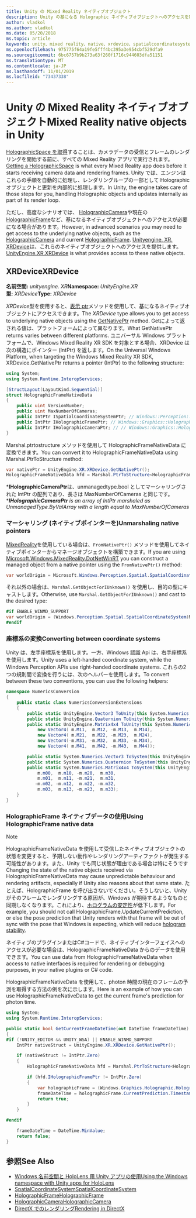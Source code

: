 ```yaml
---
title: Unity の Mixed Reality ネイティブオブジェクト
description: Unity の基になる Holographic ネイティブオブジェクトへのアクセスを取得します。
author: vladkol
ms.author: vladkol
ms.date: 05/20/2018
ms.topic: article
keywords: unity、mixed reality、native、xrdevice、spatialcoordinatesystem、holographicframe、holographiccamera、ispatialcoordinatesystem、iholographicframe、iholographiccamera、get ptr
ms.openlocfilehash: 975775f64a19fe5fff4bc395a3e954cbf529dfa9
ms.sourcegitcommit: 6bc6757b9b273a63f260f1716c944603dfa51151
ms.translationtype: MT
ms.contentlocale: ja-JP
ms.lasthandoff: 11/01/2019
ms.locfileid: "73437338"
---
```

# <a name="mixed-reality-native-objects-in-unity"></a><span data-ttu-id="363fa-104">Unity の Mixed Reality ネイティブオブジェクト</span><span class="sxs-lookup"><span data-stu-id="363fa-104">Mixed Reality native objects in Unity</span></span>

<span data-ttu-id="363fa-105">[HolographicSpace を取得](getting-a-holographicspace.md)することは、カメラデータの受信とフレームのレンダリングを開始する前に、すべての Mixed Reality アプリで実行されます。</span><span class="sxs-lookup"><span data-stu-id="363fa-105">[Getting a HolographicSpace](getting-a-holographicspace.md) is what every Mixed Reality app does before it starts receiving camera data and rendering frames.</span></span> <span data-ttu-id="363fa-106">Unity では、エンジンはこれらの手順を自動的に処理し、レンダリングループの一部として Holographic オブジェクトと更新を内部的に処理します。</span><span class="sxs-lookup"><span data-stu-id="363fa-106">In Unity, the engine takes care of those steps for you, handling Holographic objects and updates internally as part of its render loop.</span></span>

<span data-ttu-id="363fa-107">ただし、高度なシナリオでは、 <a href="https://docs.microsoft.com/uwp/api/windows.graphics.holographic.holographiccamera" target="_blank">HolographicCamera</a>や現在の<a href="https://docs.microsoft.com/uwp/api/windows.graphics.holographic.holographicframe" target="_blank">HolographicFrame</a>など、基になるネイティブオブジェクトへのアクセスが必要になる場合があります。</span><span class="sxs-lookup"><span data-stu-id="363fa-107">However, in advanced scenarios you may need to get access to the underlying native objects, such as the <a href="https://docs.microsoft.com/uwp/api/windows.graphics.holographic.holographiccamera" target="_blank">HolographicCamera</a> and current <a href="https://docs.microsoft.com/uwp/api/windows.graphics.holographic.holographicframe" target="_blank">HolographicFrame</a>.</span></span> <span data-ttu-id="363fa-108"><a href="https://docs.unity3d.com/ScriptReference/XR.XRDevice.html" target="_blank">Unityengine. XR. XRDevice</a>は、これらのネイティブオブジェクトへのアクセスを提供します。</span><span class="sxs-lookup"><span data-stu-id="363fa-108"><a href="https://docs.unity3d.com/ScriptReference/XR.XRDevice.html" target="_blank">UnityEngine.XR.XRDevice</a> is what provides access to these native objects.</span></span>

## <a name="xrdevice"></a><span data-ttu-id="363fa-109">XRDevice</span><span class="sxs-lookup"><span data-stu-id="363fa-109">XRDevice</span></span> 

<span data-ttu-id="363fa-110">**名前空間:** *unityengine. XR*</span><span class="sxs-lookup"><span data-stu-id="363fa-110">**Namespace:** *UnityEngine.XR*</span></span><br>
<span data-ttu-id="363fa-111">**型:** *XRDevice*</span><span class="sxs-lookup"><span data-stu-id="363fa-111">**Type:** *XRDevice*</span></span>

<span data-ttu-id="363fa-112">*XRDevice*型を使用すると、<a href="https://docs.unity3d.com/ScriptReference/XR.XRDevice.GetNativePtr.html" target="_blank">表示 ptr</a>メソッドを使用して、基になるネイティブオブジェクトにアクセスできます。</span><span class="sxs-lookup"><span data-stu-id="363fa-112">The *XRDevice* type allows you to get access to underlying native objects using the <a href="https://docs.unity3d.com/ScriptReference/XR.XRDevice.GetNativePtr.html" target="_blank">GetNativePtr</a> method.</span></span> <span data-ttu-id="363fa-113">Getによって返される値は、プラットフォームによって異なります。</span><span class="sxs-lookup"><span data-stu-id="363fa-113">What GetNativePtr returns varies between different platforms.</span></span> <span data-ttu-id="363fa-114">ユニバーサル Windows プラットフォームで、Windows Mixed Reality XR SDK を対象とする場合、XRDevice は次の構造にポインター (IntPtr) を返します。</span><span class="sxs-lookup"><span data-stu-id="363fa-114">On the Universal Windows Platform, when targeting the Windows Mixed Reality XR SDK, XRDevice.GetNativePtr returns a pointer (IntPtr) to the following structure:</span></span> 

```cs
using System;
using System.Runtime.InteropServices;

[StructLayout(LayoutKind.Sequential)]
struct HolographicFrameNativeData
{
    public uint VersionNumber;
    public uint MaxNumberOfCameras;
    public IntPtr ISpatialCoordinateSystemPtr; // Windows::Perception::Spatial::ISpatialCoordinateSystem
    public IntPtr IHolographicFramePtr; // Windows::Graphics::Holographic::IHolographicFrame 
    public IntPtr IHolographicCameraPtr; // // Windows::Graphics::Holographic::IHolographicCamera
}
```
<span data-ttu-id="363fa-115">Marshal.ptrtostructure メソッドを使用して HolographicFrameNativeData に変換できます。</span><span class="sxs-lookup"><span data-stu-id="363fa-115">You can convert it to HolographicFrameNativeData using Marshal.PtrToStructure method:</span></span>
```cs
var nativePtr = UnityEngine.XR.XRDevice.GetNativePtr();
HolographicFrameNativeData hfd = Marshal.PtrToStructure<HolographicFrameNativeData>(nativePtr);
```
<span data-ttu-id="363fa-116">\***IHolographicCameraPtr**は、unmanagedtype.bool としてマーシャリングされた IntPtr の配列であり、長さは MaxNumberOfCameras と同じです。\*</span><span class="sxs-lookup"><span data-stu-id="363fa-116">***IHolographicCameraPtr** is an array of IntPtr marshaled as UnmanagedType.ByValArray with a length equal to MaxNumberOfCameras*</span></span> 

### <a name="unmarshaling-native-pointers"></a><span data-ttu-id="363fa-117">マーシャリング (ネイティブポインターを)</span><span class="sxs-lookup"><span data-stu-id="363fa-117">Unmarshaling native pointers</span></span>

<span data-ttu-id="363fa-118">[MixedReality](https://www.nuget.org/packages/Microsoft.Windows.MixedReality.DotNetWinRT)を使用している場合は、`FromNativePtr()` メソッドを使用してネイティブポインターからマネージオブジェクトを構築できます。</span><span class="sxs-lookup"><span data-stu-id="363fa-118">If you are using [Microsoft.Windows.MixedReality.DotNetWinRT](https://www.nuget.org/packages/Microsoft.Windows.MixedReality.DotNetWinRT) you can construct a managed object from a native pointer using the `FromNativePtr()` method:</span></span>

```cs
var worldOrigin = Microsoft.Windows.Perception.Spatial.SpatialCoordinateSystem.FromNativePtr(hfd.ISpatialCoordinateSystemPtr);
```

<span data-ttu-id="363fa-119">それ以外の場合は、`Marshal.GetObjectForIUnknown()` を使用し、目的の型にキャストします。</span><span class="sxs-lookup"><span data-stu-id="363fa-119">Otherwise, use `Marshal.GetObjectForIUnknown()` and cast to the desired type:</span></span>

```cs
#if ENABLE_WINMD_SUPPORT
var worldOrigin = (Windows.Perception.Spatial.SpatialCoordinateSystem)Marshal.GetObjectForIUnknown(hfd.ISpatialCoordinateSystemPtr);
#endif
```

### <a name="converting-between-coordinate-systems"></a><span data-ttu-id="363fa-120">座標系の変換</span><span class="sxs-lookup"><span data-stu-id="363fa-120">Converting between coordinate systems</span></span>

<span data-ttu-id="363fa-121">Unity は、左手座標系を使用します。一方、Windows 認識 Api は、右手座標系を使用します。</span><span class="sxs-lookup"><span data-stu-id="363fa-121">Unity uses a left-handed coordinate system, while the Windows Perception APIs use right-handed coordinate systems.</span></span> <span data-ttu-id="363fa-122">これらの2つの規則間で変換を行うには、次のヘルパーを使用します。</span><span class="sxs-lookup"><span data-stu-id="363fa-122">To convert between these two conventions, you can use the following helpers:</span></span>

```cs
namespace NumericsConversion
{
    public static class NumericsConversionExtensions
    {
        public static UnityEngine.Vector3 ToUnity(this System.Numerics.Vector3 v) => new UnityEngine.Vector3(v.X, v.Y, -v.Z);
        public static UnityEngine.Quaternion ToUnity(this System.Numerics.Quaternion q) => new UnityEngine.Quaternion(-q.X, -q.Y, q.Z, q.W);
        public static UnityEngine.Matrix4x4 ToUnity(this System.Numerics.Matrix4x4 m) => new UnityEngine.Matrix4x4(
            new Vector4( m.M11,  m.M12, -m.M13,  m.M14),
            new Vector4( m.M21,  m.M22, -m.M23,  m.M24),
            new Vector4(-m.M31, -m.M32,  m.M33, -m.M34),
            new Vector4( m.M41,  m.M42, -m.M43,  m.M44));

        public static System.Numerics.Vector3 ToSystem(this UnityEngine.Vector3 v) => new System.Numerics.Vector3(v.x, v.y, -v.z);
        public static System.Numerics.Quaternion ToSystem(this UnityEngine.Quaternion q) => new System.Numerics.Quaternion(-q.x, -q.y, q.z, q.w);
        public static System.Numerics.Matrix4x4 ToSystem(this UnityEngine.Matrix4x4 m) => new System.Numerics.Matrix4x4(
            m.m00,  m.m10, -m.m20,  m.m30,
            m.m01,  m.m11, -m.m21,  m.m31,
           -m.m02, -m.m12,  m.m22, -m.m32,
            m.m03,  m.m13, -m.m23,  m.m33);
    }
}
```

### <a name="using-holographicframe-native-data"></a><span data-ttu-id="363fa-123">HolographicFrame ネイティブデータの使用</span><span class="sxs-lookup"><span data-stu-id="363fa-123">Using HolographicFrame native data</span></span>

> [!NOTE]
> <span data-ttu-id="363fa-124">HolographicFrameNativeData を使用して受信したネイティブオブジェクトの状態を変更すると、予期しない動作やレンダリングアーティファクトが発生する可能性があります。また、Unity でも同じ状態が理由である場合は特にそうです</span><span class="sxs-lookup"><span data-stu-id="363fa-124">Changing the state of the native objects received via HolographicFrameNativeData may cause unpredictable behaviour and rendering artifacts, especially if Unity also reasons about that same state.</span></span>  <span data-ttu-id="363fa-125">たとえば、HolographicFrame を呼び出さないでください。そうしないと、Unity がそのフレームでレンダリングする原因が、Windows が期待するようなものと同期しなくなります。これにより、[ホログラムの安定性](hologram-stability.md)が低下します。</span><span class="sxs-lookup"><span data-stu-id="363fa-125">For example, you should not call HolographicFrame.UpdateCurrentPrediction, or else the pose prediction that Unity renders with that frame will be out of sync with the pose that Windows is expecting, which will reduce [hologram stability](hologram-stability.md).</span></span>

<span data-ttu-id="363fa-126">ネイティブのプラグインまたはC#コードで、ネイティブインターフェイスへのアクセスが必要な場合は、HolographicFrameNativeData からのデータを使用できます。</span><span class="sxs-lookup"><span data-stu-id="363fa-126">You can use data from HolographicFrameNativeData when access to native interfaces is required for rendering or debugging purposes, in your native plugins or C# code.</span></span> 

<span data-ttu-id="363fa-127">HolographicFrameNativeData を使用して、photon 時間の現在のフレームの予測を取得する方法の例を次に示します。</span><span class="sxs-lookup"><span data-stu-id="363fa-127">Here is an example of how you can use HolographicFrameNativeData to get the current frame's prediction for photon time.</span></span> 
```cs
using System;
using System.Runtime.InteropServices;

public static bool GetCurrentFrameDateTime(out DateTime frameDateTime)
{
#if (!UNITY_EDITOR && UNITY_WSA) || ENABLE_WINMD_SUPPORT
    IntPtr nativeStruct = UnityEngine.XR.XRDevice.GetNativePtr();

    if (nativeStruct != IntPtr.Zero)
    {
        HolographicFrameNativeData hfd = Marshal.PtrToStructure<HolographicFrameNativeData>(nativeStruct);

        if (hfd.IHolographicFramePtr != IntPtr.Zero)
        {
            var holographicFrame = (Windows.Graphics.Holographic.HolographicFrame)Marshal.GetObjectForIUnknown(hfd.IHolographicFramePtr);
            frameDateTime = holographicFrame.CurrentPrediction.Timestamp.TargetTime.DateTime;
            return true;
        }
    }

#endif

    frameDateTime = DateTime.MinValue;
    return false;
}

```

## <a name="see-also"></a><span data-ttu-id="363fa-128">参照</span><span class="sxs-lookup"><span data-stu-id="363fa-128">See Also</span></span>
* [<span data-ttu-id="363fa-129">Windows 名前空間と HoloLens 用 Unity アプリの使用</span><span class="sxs-lookup"><span data-stu-id="363fa-129">Using the Windows namespace with Unity apps for HoloLens</span></span>](using-the-windows-namespace-with-unity-apps-for-hololens.md)
* <span data-ttu-id="363fa-130"><a href="https://docs.microsoft.com/uwp/api/windows.perception.spatial.spatialcoordinatesystem" target="_blank">SpatialCoordinateSystem</a></span><span class="sxs-lookup"><span data-stu-id="363fa-130"><a href="https://docs.microsoft.com/uwp/api/windows.perception.spatial.spatialcoordinatesystem" target="_blank">SpatialCoordinateSystem</a></span></span>
* <span data-ttu-id="363fa-131"><a href="https://docs.microsoft.com/uwp/api/windows.graphics.holographic.holographicframe" target="_blank">HolographicFrame</a></span><span class="sxs-lookup"><span data-stu-id="363fa-131"><a href="https://docs.microsoft.com/uwp/api/windows.graphics.holographic.holographicframe" target="_blank">HolographicFrame</a></span></span>
* <span data-ttu-id="363fa-132"><a href="https://docs.microsoft.com/uwp/api/windows.graphics.holographic.holographiccamera" target="_blank">HolographicCamera</a></span><span class="sxs-lookup"><span data-stu-id="363fa-132"><a href="https://docs.microsoft.com/uwp/api/windows.graphics.holographic.holographiccamera" target="_blank">HolographicCamera</a></span></span>
* [<span data-ttu-id="363fa-133">DirectX でのレンダリング</span><span class="sxs-lookup"><span data-stu-id="363fa-133">Rendering in DirectX</span></span>](rendering-in-directx.md)
